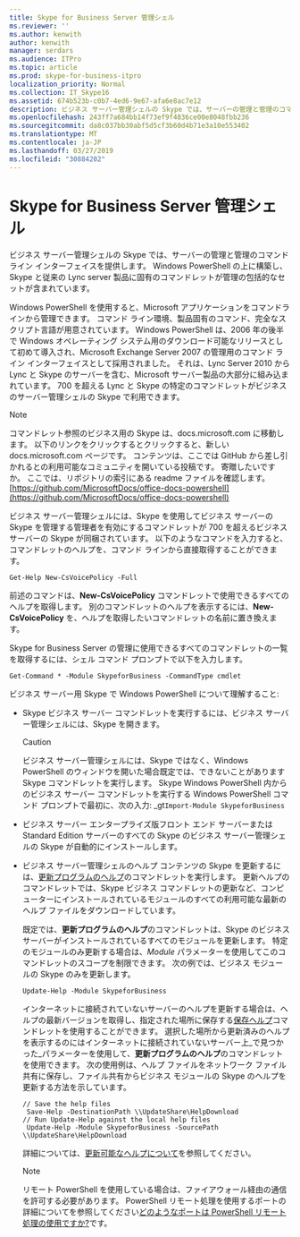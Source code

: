 ```yaml
---
title: Skype for Business Server 管理シェル
ms.reviewer: ''
ms.author: kenwith
author: kenwith
manager: serdars
ms.audience: ITPro
ms.topic: article
ms.prod: skype-for-business-itpro
localization_priority: Normal
ms.collection: IT_Skype16
ms.assetid: 674b523b-c0b7-4ed6-9e67-afa6e8ac7e12
description: ビジネス サーバー管理シェルの Skype では、サーバーの管理と管理のコマンド ライン インターフェイスを提供します。 Windows PowerShell の上に構築し、Skype と従来の Lync server 製品に固有のコマンドレットが管理の包括的なセットが含まれています。
ms.openlocfilehash: 243ff7a684bb14f73ef9f4836ce00e8048fbb236
ms.sourcegitcommit: da8c037bb30abf5d5cf3b60d4b71e3a10e553402
ms.translationtype: MT
ms.contentlocale: ja-JP
ms.lasthandoff: 03/27/2019
ms.locfileid: "30884202"
---
```

# <a name="skype-for-business-server-management-shell"></a>Skype for Business Server 管理シェル
 
ビジネス サーバー管理シェルの Skype では、サーバーの管理と管理のコマンド ライン インターフェイスを提供します。 Windows PowerShell の上に構築し、Skype と従来の Lync server 製品に固有のコマンドレットが管理の包括的なセットが含まれています。
  
Windows PowerShell を使用すると、Microsoft アプリケーションをコマンドラインから管理できます。 コマンド ライン環境、製品固有のコマンド、完全なスクリプト言語が用意されています。 Windows PowerShell は、2006 年の後半で Windows オペレーティング システム用のダウンロード可能なリリースとして初めて導入され、Microsoft Exchange Server 2007 の管理用のコマンド ライン インターフェイスとして採用されました。 それは、Lync Server 2010 から Lync と Skype のサーバーを含む、Microsoft サーバー製品の大部分に組み込まれています。 700 を超える Lync と Skype の特定のコマンドレットがビジネスのサーバー管理シェルの Skype で利用できます。
  
> [!NOTE]
> コマンドレット参照のビジネス用の Skype は、docs.microsoft.com に移動します。 以下のリンクをクリックするとクリックすると、新しい docs.microsoft.com ページです。 コンテンツは、ここでは GitHub から差し引かれるとの利用可能なコミュニティを開いている投稿です。 寄贈したいですか。 ここでは、リポジトリの索引にある readme ファイルを確認します。[https://github.com/MicrosoftDocs/office-docs-powershell](https://github.com/MicrosoftDocs/office-docs-powershell)
  
ビジネス サーバー管理シェルには、Skype を使用してビジネス サーバーの Skype を管理する管理者を有効にするコマンドレットが 700 を超えるビジネス サーバーの Skype が同梱されています。 以下のようなコマンドを入力すると、コマンドレットのヘルプを、コマンド ラインから直接取得することができます。
  
```
Get-Help New-CsVoicePolicy -Full
```

前述のコマンドは、**New-CsVoicePolicy** コマンドレットで使用できるすべてのヘルプを取得します。 別のコマンドレットのヘルプを表示するには、**New-CsVoicePolicy** を、ヘルプを取得したいコマンドレットの名前に置き換えます。
  
Skype for Business Server の管理に使用できるすべてのコマンドレットの一覧を取得するには、シェル コマンド プロンプトで以下を入力します。 
  
```
Get-Command * -Module SkypeforBusiness -CommandType cmdlet
```



ビジネス サーバー用 Skype で Windows PowerShell について理解すること:
  
- Skype ビジネス サーバー コマンドレットを実行するには、ビジネス サーバー管理シェルには、Skype を開きます。
    
    > [!CAUTION]
    > ビジネス サーバー管理シェルには、Skype ではなく、Windows PowerShell のウィンドウを開いた場合既定では、できないことがあります Skype コマンドレットを実行します。 Skype Windows PowerShell 内からのビジネス サーバー コマンドレットを実行する Windows PowerShell コマンド プロンプトで最初に、次の入力: _gt`Import-Module SkypeforBusiness`
  
- ビジネス サーバー エンタープライズ版フロント エンド サーバーまたは Standard Edition サーバーのすべての Skype のビジネス サーバー管理シェルの Skype が自動的にインストールします。
    
- ビジネス サーバー管理シェルのヘルプ コンテンツの Skype を更新するには、[更新プログラムのヘルプ](https://technet.microsoft.com/en-us/library/hh849720.aspx)のコマンドレットを実行します。 更新ヘルプのコマンドレットでは、Skype ビジネス コマンドレットの更新など、コンピューターにインストールされているモジュールのすべての利用可能な最新のヘルプ ファイルをダウンロードしています。
    
    既定では、**更新プログラムのヘルプ**のコマンドレットは、Skype のビジネス サーバーがインストールされているすべてのモジュールを更新します。 特定のモジュールのみ更新する場合は、_Module_ パラメーターを使用してこのコマンドレットのスコープを制限できます。 次の例では、ビジネス モジュールの Skype のみを更新します。
    
  ```
  Update-Help -Module SkypeforBusiness
  ```

    インターネットに接続されていないサーバーのヘルプを更新する場合は、ヘルプの最新バージョンを取得し、指定された場所に保存する[保存ヘルプ](https://technet.microsoft.com/en-us/library/hh849724.aspx)コマンドレットを使用することができます。 選択した場所から更新済みのヘルプを表示するのにはインターネットに接続されていないサーバー上_で見つかった_パラメーターを使用して、**更新プログラムのヘルプ**のコマンドレットを使用できます。 次の使用例は、ヘルプ ファイルをネットワーク ファイル共有に保存し、ファイル共有からビジネス モジュールの Skype のヘルプを更新する方法を示しています。
    
  ```
  // Save the help files
   Save-Help -DestinationPath \\UpdateShare\HelpDownload
  // Run Update-Help against the local help files
   Update-Help -Module SkypeforBusiness -SourcePath \\UpdateShare\HelpDownload
  ```

    詳細については、[更新可能なヘルプについて](https://technet.microsoft.com/library/hh847735.aspx)を参照してください。
    
    > [!NOTE]
    > リモート PowerShell を使用している場合は、ファイアウォール経由の通信を許可する必要があります。 PowerShell リモート処理を使用するポートの詳細についてを参照してください[どのようなポートは PowerShell リモート処理の使用ですか?](https://blogs.technet.microsoft.com/christwe/2012/06/20/what-port-does-powershell-remoting-use/)です。
    

